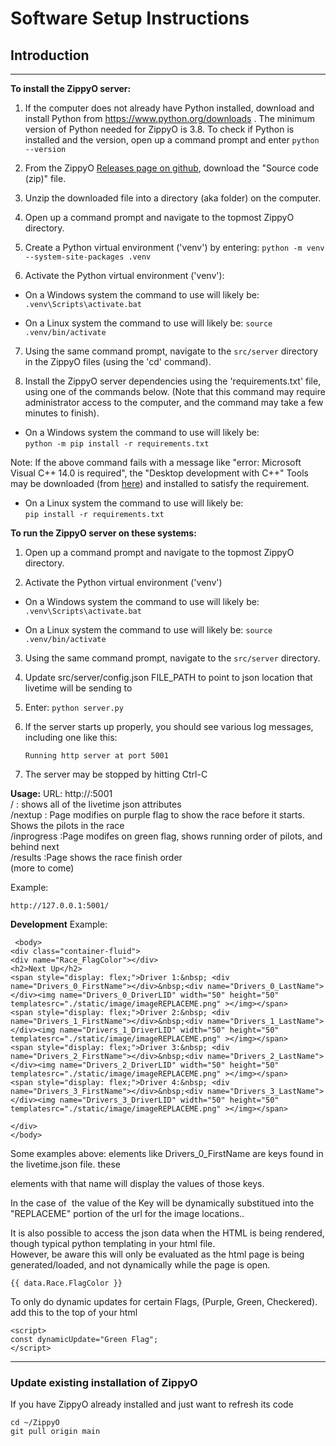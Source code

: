# Software Setup Instructions


## Introduction

----------------------------------------------------------------------------


**To install the ZippyO server:**

1. If the computer does not already have Python installed, download and install Python from https://www.python.org/downloads . The minimum version of Python needed for ZippyO is 3.8. To check if Python is installed and the version, open up a command prompt and enter ```python --version```

2. From the ZippyO [Releases page on github](https://github.com/ZippyO/ZippyO/releases), download the "Source code (zip)" file.

3. Unzip the downloaded file into a directory (aka folder) on the computer.

4. Open up a command prompt and navigate to the topmost ZippyO directory.

5. Create a Python virtual environment ('venv') by entering: ```python -m venv --system-site-packages .venv```

6. Activate the Python virtual environment ('venv'):

  * On a Windows system the command to use will likely be: ```.venv\Scripts\activate.bat```

  * On a Linux system the command to use will likely be: ```source .venv/bin/activate```

7. Using the same command prompt, navigate to the ```src/server``` directory in the ZippyO files (using the 'cd' command).

8. Install the ZippyO server dependencies using the 'requirements.txt' file, using one of the commands below. (Note that this command may require administrator access to the computer, and the command may take a few minutes to finish).

  * On a Windows system the command to use will likely be:<br/>```python -m pip install -r requirements.txt```<br>

Note: If the above command fails with a message like "error: Microsoft Visual C++ 14.0 is required", the "Desktop development with C++" Tools may be downloaded (from [here](https://aka.ms/vs/17/release/vs_BuildTools.exe)) and installed to satisfy the requirement.<br>

  * On a Linux system the command to use will likely be:<br/>```pip install -r requirements.txt```


**To run the ZippyO server on these systems:**

1. Open up a command prompt and navigate to the topmost ZippyO directory.

2. Activate the Python virtual environment ('venv')
  * On a Windows system the command to use will likely be: ```.venv\Scripts\activate.bat```

  * On a Linux system the command to use will likely be: ```source .venv/bin/activate```

3. Using the same command prompt, navigate to the ```src/server``` directory.
4.  Update src/server/config.json FILE_PATH to point to json location that livetime will be sending to

4. Enter: ```python server.py```

5. If the server starts up properly, you should see various log messages, including one like this:
    ```
    Running http server at port 5001
    ```

1. The server may be stopped by hitting Ctrl-C

**Usage:**
URL: http://<hostname>:5001
<br/>
/      : shows all of the livetime json attributes <br/>
/nextup    : Page modifies on purple flag to show the race before it starts. Shows the pilots in the race<br/>
/inprogress    :Page modifes on green flag, shows running order of pilots, and behind next<br/>
/results       :Page shows the race finish order<br/>
(more to come)<br/>

Example:
```
http://127.0.0.1:5001/
```

**Development**
Example: 
```
 <body>
<div class="container-fluid">
<div name="Race_FlagColor"></div>
<h2>Next Up</h2>
<span style="display: flex;">Driver 1:&nbsp; <div name="Drivers_0_FirstName"></div>&nbsp;<div name="Drivers_0_LastName"></div><img name="Drivers_0_DriverLID" width="50" height="50" templatesrc="./static/image/imageREPLACEME.png" ></img></span>
<span style="display: flex;">Driver 2:&nbsp; <div name="Drivers_1_FirstName"></div>&nbsp;<div name="Drivers_1_LastName"></div><img name="Drivers_1_DriverLID" width="50" height="50" templatesrc="./static/image/imageREPLACEME.png" ></img></span>
<span style="display: flex;">Driver 3:&nbsp; <div name="Drivers_2_FirstName"></div>&nbsp;<div name="Drivers_2_LastName"></div><img name="Drivers_2_DriverLID" width="50" height="50" templatesrc="./static/image/imageREPLACEME.png" ></img></span>
<span style="display: flex;">Driver 4:&nbsp; <div name="Drivers_3_FirstName"></div>&nbsp;<div name="Drivers_3_LastName"></div><img name="Drivers_3_DriverLID" width="50" height="50" templatesrc="./static/image/imageREPLACEME.png" ></img></span>

</div>
</body>
```

Some examples above: elements like Drivers_0_FirstName are keys found in the livetime.json file.  these <div> elements with that name will display the values of those keys.<br/>

In the case of <img> the value of the Key will be dynamically substitued into the "REPLACEME" portion of the url for the image locations.. <br/>

It is also possible to access the json data when the HTML is being rendered, though typical python templating in your html file.<br/>
However, be aware this will only be evaluated as the html page is being generated/loaded, and not dynamically while the page is open.<br/>
```
{{ data.Race.FlagColor }}
```

To only do dynamic updates for certain Flags, (Purple, Green, Checkered). add this to the top of your html
```
<script>
const dynamicUpdate="Green Flag";
</script>
```

----------------------------------------------------------------------------

### Update existing installation of ZippyO
If you have ZippyO already installed and just want to refresh its code
```
cd ~/ZippyO
git pull origin main
```
 
